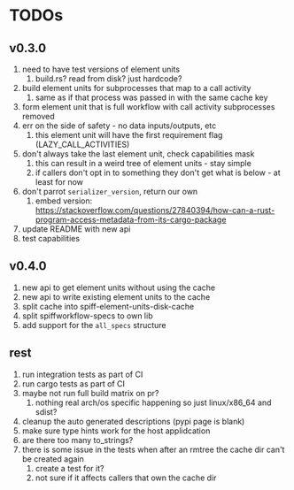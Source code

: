# TODOs

## v0.3.0

1. need to have test versions of element units
   1. build.rs? read from disk? just hardcode?
1. build element units for subprocesses that map to a call activity
   1. same as if that process was passed in with the same cache key
1. form element unit that is full workflow with call activity subprocesses removed
1. err on the side of safety - no data inputs/outputs, etc
   1. this element unit will have the first requirement flag (LAZY_CALL_ACTIVITIES)
1. don't always take the last element unit, check capabilities mask
   1. this can result in a weird tree of element units - stay simple
   1. if callers don't opt in to something they don't get what is below - at least for now
1. don't parrot `serializer_version`, return our own
   1. embed version: https://stackoverflow.com/questions/27840394/how-can-a-rust-program-access-metadata-from-its-cargo-package
1. update README with new api
1. test capabilities

## v0.4.0

1. new api to get element units without using the cache
1. new api to write existing element units to the cache
1. split cache into spiff-element-units-disk-cache
1. split spiffworkflow-specs to own lib
1. add support for the `all_specs` structure

## rest

1. run integration tests as part of CI
1. run cargo tests as part of CI
1. maybe not run full build matrix on pr?
   1. nothing real arch/os specific happening so just linux/x86_64 and sdist?
1. cleanup the auto generated descriptions (pypi page is blank)
1. make sure type hints work for the host applidcation
1. are there too many to_strings?
1. there is some issue in the tests when after an rmtree the cache dir can't be created again
   1. create a test for it?
   1. not sure if it affects callers that own the cache dir